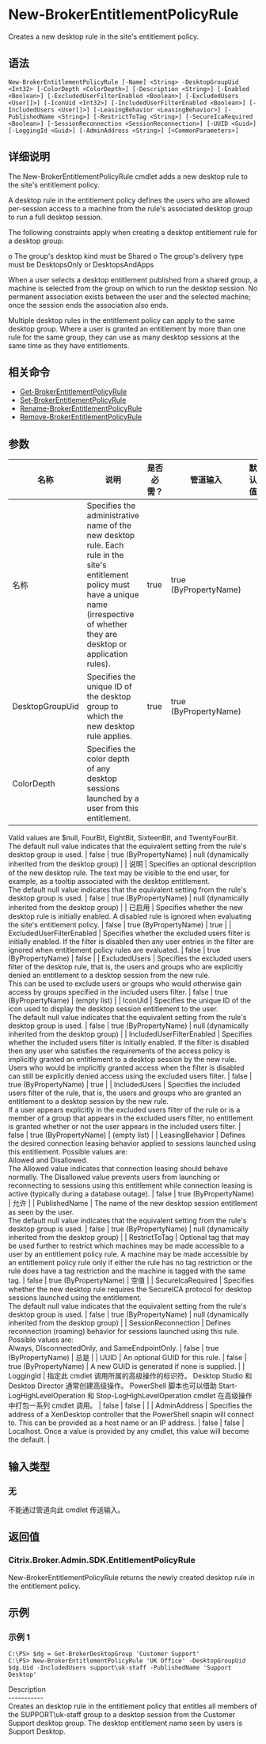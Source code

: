 # New-BrokerEntitlementPolicyRule

Creates a new desktop rule in the site's entitlement policy.

## 语法

    New-BrokerEntitlementPolicyRule [-Name] <String> -DesktopGroupUid <Int32> [-ColorDepth <ColorDepth>] [-Description <String>] [-Enabled <Boolean>] [-ExcludedUserFilterEnabled <Boolean>] [-ExcludedUsers <User[]>] [-IconUid <Int32>] [-IncludedUserFilterEnabled <Boolean>] [-IncludedUsers <User[]>] [-LeasingBehavior <LeasingBehavior>] [-PublishedName <String>] [-RestrictToTag <String>] [-SecureIcaRequired <Boolean>] [-SessionReconnection <SessionReconnection>] [-UUID <Guid>] [-LoggingId <Guid>] [-AdminAddress <String>] [<CommonParameters>]
    

## 详细说明

The New-BrokerEntitlementPolicyRule cmdlet adds a new desktop rule to the site's entitlement policy.

A desktop rule in the entitlement policy defines the users who are allowed per-session access to a machine from the rule's associated desktop group to run a full desktop session.

The following constraints apply when creating a desktop entitlement rule for a desktop group:

o The group's desktop kind must be Shared o The group's delivery type must be DesktopsOnly or DesktopsAndApps

When a user selects a desktop entitlement published from a shared group, a machine is selected from the group on which to run the desktop session. No permanent association exists between the user and the selected machine; once the session ends the association also ends.

Multiple desktop rules in the entitlement policy can apply to the same desktop group. Where a user is granted an entitlement by more than one rule for the same group, they can use as many desktop sessions at the same time as they have entitlements.

## 相关命令

- [Get-BrokerEntitlementPolicyRule](Get-BrokerEntitlementPolicyRule.html)
- [Set-BrokerEntitlementPolicyRule](Set-BrokerEntitlementPolicyRule.html)
- [Rename-BrokerEntitlementPolicyRule](Rename-BrokerEntitlementPolicyRule.html)
- [Remove-BrokerEntitlementPolicyRule](Remove-BrokerEntitlementPolicyRule.html)

## 参数

| 名称                        | 说明                                                                                                                                                                                                                                                                                                                                                                                                               | 是否必需？ | 管道输入                  | 默认值                                                                                    |
| ------------------------- | ---------------------------------------------------------------------------------------------------------------------------------------------------------------------------------------------------------------------------------------------------------------------------------------------------------------------------------------------------------------------------------------------------------------- | ----- | --------------------- | -------------------------------------------------------------------------------------- |
| 名称                        | Specifies the administrative name of the new desktop rule. Each rule in the site's entitlement policy must have a unique name (irrespective of whether they are desktop or application rules).                                                                                                                                                                                                                   | true  | true (ByPropertyName) |                                                                                        |
| DesktopGroupUid           | Specifies the unique ID of the desktop group to which the new desktop rule applies.                                                                                                                                                                                                                                                                                                                              | true  | true (ByPropertyName) |                                                                                        |
| ColorDepth                | Specifies the color depth of any desktop sessions launched by a user from this entitlement.  
Valid values are $null, FourBit, EightBit, SixteenBit, and TwentyFourBit.  
The default null value indicates that the equivalent setting from the rule's desktop group is used.                                                                                                                                    | false | true (ByPropertyName) | null (dynamically inherited from the desktop group)                                    |
| 说明                        | Specifies an optional description of the new desktop rule. The text may be visible to the end user, for example, as a tooltip associated with the desktop entitlement.  
The default null value indicates that the equivalent setting from the rule's desktop group is used.                                                                                                                                     | false | true (ByPropertyName) | null (dynamically inherited from the desktop group)                                    |
| 已启用                       | Specifies whether the new desktop rule is initially enabled. A disabled rule is ignored when evaluating the site's entitlement policy.                                                                                                                                                                                                                                                                           | false | true (ByPropertyName) | true                                                                                   |
| ExcludedUserFilterEnabled | Specifies whether the excluded users filter is initially enabled. If the filter is disabled then any user entries in the filter are ignored when entitlement policy rules are evaluated.                                                                                                                                                                                                                         | false | true (ByPropertyName) | false                                                                                  |
| ExcludedUsers             | Specifies the excluded users filter of the desktop rule, that is, the users and groups who are explicitly denied an entitlement to a desktop session from the new rule.  
This can be used to exclude users or groups who would otherwise gain access by groups specified in the included users filter.                                                                                                          | false | true (ByPropertyName) | (empty list)                                                                           |
| IconUid                   | Specifies the unique ID of the icon used to display the desktop session entitlement to the user.  
The default null value indicates that the equivalent setting from the rule's desktop group is used.                                                                                                                                                                                                           | false | true (ByPropertyName) | null (dynamically inherited from the desktop group)                                    |
| IncludedUserFilterEnabled | Specifies whether the included users filter is initially enabled. If the filter is disabled then any user who satisfies the requirements of the access policy is implicitly granted an entitlement to a desktop session by the new rule.  
Users who would be implicitly granted access when the filter is disabled can still be explicitly denied access using the excluded users filter.                       | false | true (ByPropertyName) | true                                                                                   |
| IncludedUsers             | Specifies the included users filter of the rule, that is, the users and groups who are granted an entitlement to a desktop session by the new rule.  
If a user appears explicitly in the excluded users filter of the rule or is a member of a group that appears in the excluded users filter, no entitlement is granted whether or not the user appears in the included users filter.                         | false | true (ByPropertyName) | (empty list)                                                                           |
| LeasingBehavior           | Defines the desired connection leasing behavior applied to sessions launched using this entitlement. Possible values are:  
Allowed and Disallowed.  
The Allowed value indicates that connection leasing should behave normally. The Disallowed value prevents users from launching or reconnecting to sessions using this entitlement while connection leasing is active (typically during a database outage). | false | true (ByPropertyName) | 允许                                                                                     |
| PublishedName             | The name of the new desktop session entitlement as seen by the user.  
The default null value indicates that the equivalent setting from the rule's desktop group is used.                                                                                                                                                                                                                                       | false | true (ByPropertyName) | null (dynamically inherited from the desktop group)                                    |
| RestrictToTag             | Optional tag that may be used further to restrict which machines may be made accessible to a user by an entitlement policy rule. A machine may be made accessible by an entitlement policy rule only if either the rule has no tag restriction or the rule does have a tag restriction and the machine is tagged with the same tag.                                                                              | false | true (ByPropertyName) | 空值                                                                                     |
| SecureIcaRequired         | Specifies whether the new desktop rule requires the SecureICA protocol for desktop sessions launched using the entitlement.  
The default null value indicates that the equivalent setting from the rule's desktop group is used.                                                                                                                                                                                | false | true (ByPropertyName) | null (dynamically inherited from the desktop group)                                    |
| SessionReconnection       | Defines reconnection (roaming) behavior for sessions launched using this rule. Possible values are:  
Always, DisconnectedOnly, and SameEndpointOnly.                                                                                                                                                                                                                                                            | false | true (ByPropertyName) | 总是                                                                                     |
| UUID                      | An optional GUID for this rule.                                                                                                                                                                                                                                                                                                                                                                                  | false | true (ByPropertyName) | A new GUID is generated if none is supplied.                                           |
| LoggingId                 | 指定此 cmdlet 调用所属的高级操作的标识符。 Desktop Studio 和 Desktop Director 通常创建高级操作。 PowerShell 脚本也可以借助 Start-LogHighLevelOperation 和 Stop-LogHighLevelOperation cmdlet 在高级操作中打包一系列 cmdlet 调用。                                                                                                                                                                                                                                  | false | false                 |                                                                                        |
| AdminAddress              | Specifies the address of a XenDesktop controller that the PowerShell snapin will connect to. This can be provided as a host name or an IP address.                                                                                                                                                                                                                                                               | false | false                 | Localhost. Once a value is provided by any cmdlet, this value will become the default. |

## 输入类型

### 无

不能通过管道向此 cmdlet 传送输入。

## 返回值

### Citrix.Broker.Admin.SDK.EntitlementPolicyRule

New-BrokerEntitlementPolicyRule returns the newly created desktop rule in the entitlement policy.

## 示例

### 示例 1

    C:\PS> $dg = Get-BrokerDesktopGroup 'Customer Support'
    C:\PS> New-BrokerEntitlementPolicyRule 'UK Office' -DesktopGroupUid $dg.Uid -IncludedUsers support\uk-staff -PublishedName 'Support Desktop'
    

Description  
\---\---\-----  
Creates an desktop rule in the entitlement policy that entitles all members of the SUPPORT\uk-staff group to a desktop session from the Customer Support desktop group. The desktop entitlement name seen by users is Support Desktop.